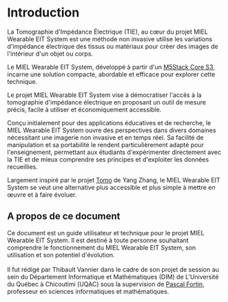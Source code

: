 # Introduction

<tabs>
    <tab title="Electrical Impedance Tomography">
        <p>La Tomographie d'Impédance Électrique (TIE), au cœur du projet MIEL Wearable EIT System est une méthode non invasive utilise les variations d'impédance électrique des tissus ou matériaux pour créer des images de l'intérieur d'un objet ou corps.</p>
        <p>Le MIEL Wearable EIT System, développé à partir d'un <a href="https://docs.m5stack.com/en/core/CoreS3">M5Stack Core S3</a>, incarne une solution compacte, abordable et efficace pour explorer cette technique.</p>
    </tab>
    <tab title="Wearable EIT System">
        <p>Le projet MIEL Wearable EIT System vise à démocratiser l'accès à la tomographie d'impédance électrique en proposant un outil de mesure précis, facile à utiliser et économiquement accessible. </p>
        <p>Conçu initialement pour des applications éducatives et de recherche, le MIEL Wearable EIT System ouvre des perspectives dans divers domaines nécessitant une imagerie non invasive et en temps réel. Sa facilité de manipulation et sa portabilité le rendent particulièrement adapté pour l'enseignement, permettant aux étudiants d'expérimenter directement avec la TIE et de mieux comprendre ses principes et d'exploiter les données recueillies.</p>
        <p>Largement inspiré par le projet <a href="https://yangzhang.dev/research/Tomo/Tomo.pdf">Tomo</a> de Yang Zhang, le MIEL Wearable EIT System se veut une alternative plus accessible et plus simple à mettre en œuvre et à faire évoluer.</p>
    </tab>
</tabs>

## A propos de ce document
Ce document est un guide utilisateur et technique pour le projet MIEL Wearable EIT System.
Il est destiné à toute personne souhaitant comprendre le fonctionnement du MIEL Wearable EIT System, son utilisation et son potentiel d'évolution.\
\
Il fut rédigé par Thibault Vannier dans le cadre de son projet de session au sein du Département Informatique et Mathématiques (DIM) de L'Université du Québec à Chicoutimi (UQAC) sous la supervision de [Pascal Fortin](https://pefortin.com/), professeur en sciences informatiques et mathématiques.
